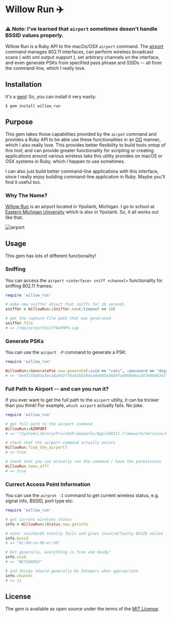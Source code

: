 # Willow Run ✈️ 

### ⚠️  Note: I've learned that `airport` sometimes dosen't handle BSSID values properly.

Willow Run is a Ruby API to the macOs/OSX `airport` command. The [airport](http://osxdaily.com/2007/01/18/airport-the-little-known-command-line-wireless-utility/) command manages 802.11 interfaces, can perform wireless broadcast scans ( with xml output support ), set arbitrary channels on the interface, and even generate PSKs from specified pass phrase and SSIDs -- all from the command-line, which I really love. 

## Installation

It's a [gem](https://rubygems.org/)! So, you can install it very easily:

    $ gem install willow_run

## Purpose
This gem takes those capabilities provided by the `airpot` command and provides a Ruby API to be able use these functionalities in an [OO](https://en.wikipedia.org/wiki/Object-oriented_programming) manner, which I also really love. This provides better flexibility to build tools ontop of this tool; and can provide greater functionality for scripting or creating applications around various wireless taks this utility provides on macOS or OSX systems in Ruby, which I happen to use sometimes.

I can also just build better command-line applications with this interface, since I really enjoy building command-line application in Ruby. Maybe you'll find it useful too. 

### Why The Name?

[Willow Run](https://en.wikipedia.org/wiki/Willow_Run_Airport) is an airport located in Ypsilanti, Michigan. I go to school at [Eastern Michigan University](https://www.emich.edu/) which is also in Ypsilanti. So, it all works out like that.

![airport](https://upload.wikimedia.org/wikipedia/commons/3/34/Willow_Run_Airport_-_Michigan.jpg)

## Usage

This gem has lots of different functionality!

### Sniffing

You can access the `airport <interface> sniff <channel>` functionality for sniffing 802.11 frames:

```ruby
require 'willow_run'

# make new sniffer object that sniffs for 10 seconds
sniffer = WillowRun::Sniffer.new(:timeout => 10)

# get the capture file path that was generated
sniffer.file
# => /tmp/airportSniff9wFMP4.cap
```

### Generate PSKs

You can use the `airport -P` command to generate a PSK:

```ruby
require 'willow_run'

WillowRun::GeneratePsk.new.generate(:ssid => "cats", :password => "dogs")
# => "4e471f8d03afeca8a9d27f6a6358294ce0e89543880fad99498ac457e0b09341"
``` 

### Full Path to Airport -- and can you run it?

If you ever want to get the full path to the `airport` utility, it can be trickier than you think! For example, `which airport` actually fails. No joke.

```ruby
require 'willow_run'

# get full path to the airport command
WillowRun::AIRPORT
# => "/System/Library/PrivateFrameworks/Apple80211.framework/Versions/Current/Resources/airport"

# check that the airport command actually exists
WillowRun.find_the_airport?
# => true

# check that you can actually run the command / have the permissions
WillowRun.take_off?
# => true
``` 

### Currect Access Point Information

You can use the `airprot -I` command to get current wireless status, e.g. signal info, BSSID, port type etc:

```ruby
require 'willow_run'

# get current wireless status
info = WillowRun::Status.new.getinfo

# note: osx/macOS totally fails and gives invalid/faulty BSSID values for this command
info.bssid
# => "6c:b0:ce:0b:ec:56"

# but generally, everything is fine and dandy!
info.ssid
# => "NETGEAR52"

# and things should generally be Integers when appropriate
info.channel
# => 11

```

## License

The gem is available as open source under the terms of the [MIT License](http://opensource.org/licenses/MIT).


